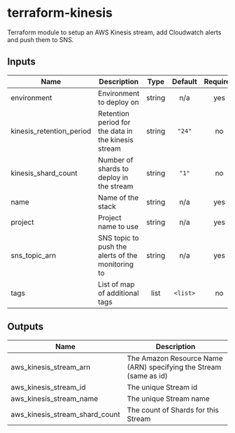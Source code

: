 # terraform-kinesis

Terraform module to setup an AWS Kinesis stream, add Cloudwatch alerts and push them to SNS. 

## Inputs

| Name | Description | Type | Default | Required |
|------|-------------|:----:|:-----:|:-----:|
| environment | Environment to deploy on | string | n/a | yes |
| kinesis\_retention\_period | Retention period for the data in the kinesis stream | string | `"24"` | no |
| kinesis\_shard\_count | Number of shards to deploy in the stream | string | `"1"` | no |
| name | Name of the stack | string | n/a | yes |
| project | Project name to use | string | n/a | yes |
| sns\_topic\_arn | SNS topic to push the alerts of the monitoring to | string | n/a | yes |
| tags | List of map of additional tags | list | `<list>` | no |

## Outputs

| Name | Description |
|------|-------------|
| aws\_kinesis\_stream\_arn | The Amazon Resource Name (ARN) specifying the Stream (same as id) |
| aws\_kinesis\_stream\_id | The unique Stream id |
| aws\_kinesis\_stream\_name | The unique Stream name |
| aws\_kinesis\_stream\_shard\_count | The count of Shards for this Stream |

